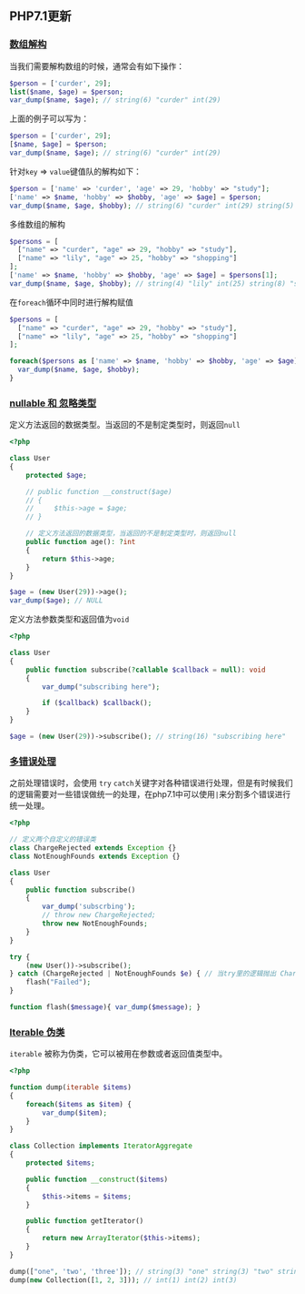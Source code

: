 ## PHP7.1更新

### [数组解构](/docs/7.1/array_destructuring.php)

当我们需要解构数组的时候，通常会有如下操作：

```php
$person = ['curder', 29];
list($name, $age) = $person;
var_dump($name, $age); // string(6) "curder" int(29)
```

上面的例子可以写为：

```php
$person = ['curder', 29];
[$name, $age] = $person;
var_dump($name, $age); // string(6) "curder" int(29)
```



针对`key` => `value`键值队的解构如下：

```php
$person = ['name' => 'curder', 'age' => 29, 'hobby' => "study"];
['name' => $name, 'hobby' => $hobby, 'age' => $age] = $person;
var_dump($name, $age, $hobby); // string(6) "curder" int(29) string(5) "study"
```



多维数组的解构

```php
$persons = [
  ["name" => "curder", "age" => 29, "hobby" => "study"],
  ["name" => "lily", "age" => 25, "hobby" => "shopping"]
];
['name' => $name, 'hobby' => $hobby, 'age' => $age] = $persons[1];
var_dump($name, $age, $hobby); // string(4) "lily" int(25) string(8) "shopping"
```



在`foreach`循环中同时进行解构赋值

```php
$persons = [
  ["name" => "curder", "age" => 29, "hobby" => "study"],
  ["name" => "lily", "age" => 25, "hobby" => "shopping"]
];

foreach($persons as ['name' => $name, 'hobby' => $hobby, 'age' => $age]) {
  var_dump($name, $age, $hobby);
}
```

### [nullable 和 忽略类型](/docs/7.1s/7.1/nullable_and_void_type.php)



定义方法返回的数据类型。当返回的不是制定类型时，则返回`null`

```php
<?php

class User
{
    protected $age;

    // public function __construct($age)
    // {
    //     $this->age = $age;
    // }

    // 定义方法返回的数据类型，当返回的不是制定类型时，则返回null
    public function age(): ?int
    {
        return $this->age;
    }
}

$age = (new User(29))->age();
var_dump($age); // NULL
```



定义方法参数类型和返回值为`void`

```php
<?php

class User
{
    public function subscribe(?callable $callback = null): void
    {
        var_dump("subscribing here");

        if ($callback) $callback();
    }
}

$age = (new User(29))->subscribe(); // string(16) "subscribing here"
```
### [多错误处理](/docs/7.1s/7.1/multi_catch_exception_handling.php)

之前处理错误时，会使用 `try` `catch`关键字对各种错误进行处理，但是有时候我们的逻辑需要对一些错误做统一的处理，在php7.1中可以使用`|`来分割多个错误进行统一处理。

```php
<?php

// 定义两个自定义的错误类
class ChargeRejected extends Exception {}
class NotEnoughFounds extends Exception {}

class User
{
    public function subscribe()
    {
        var_dump('subscrbing');
        // throw new ChargeRejected;
        throw new NotEnoughFounds;
    }
}

try {
    (new User())->subscribe();
} catch (ChargeRejected | NotEnoughFounds $e) { // 当try里的逻辑抛出 ChargeRejected 或者 NotEnoughFounds 错误时都会执行下面的逻辑
    flash("Failed");
}

function flash($message){ var_dump($message); }
```



### [Iterable 伪类](/docs/7.1/iterabres.php)



`iterable` 被称为伪类，它可以被用在参数或者返回值类型中。

```php
<?php

function dump(iterable $items)
{
    foreach($items as $item) {
        var_dump($item);
    }
}

class Collection implements IteratorAggregate
{
    protected $items;

    public function __construct($items)
    {
        $this->items = $items;
    }

    public function getIterator()
    {
        return new ArrayIterator($this->items);
    }
}

dump(["one", 'two', 'three']); // string(3) "one" string(3) "two" string(5) "three"
dump(new Collection([1, 2, 3])); // int(1) int(2) int(3)
```

